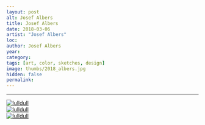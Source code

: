 ```yaml
---
layout: post
alt: Josef Albers
title: Josef Albers
date: 2018-03-06
artist: "Josef Albers"
loc: 
author: Josef Albers
year: 
category: 
tags: [art, color, sketches, design]
image: thumbs/2018_albers.jpg
hidden: false
permalink:
---
```






---



<div class="post_image">
	<a href="{{ site.baseurl }}/images/posts/2018_albers/001.jpg" target="_blank">
	<img src="{{ site.baseurl }}/images/posts/2018_albers/001.jpg" alt="lulldull"></a>
</div>

<div class="post_image">
	<a href="{{ site.baseurl }}/images/posts/2018_albers/002.jpg" target="_blank">
	<img src="{{ site.baseurl }}/images/posts/2018_albers/002.jpg" alt="lulldull"></a>
</div>

<div class="post_image">
	<a href="{{ site.baseurl }}/images/posts/2018_albers/003.jpg" target="_blank">
	<img src="{{ site.baseurl }}/images/posts/2018_albers/003.jpg" alt="lulldull"></a>
</div>